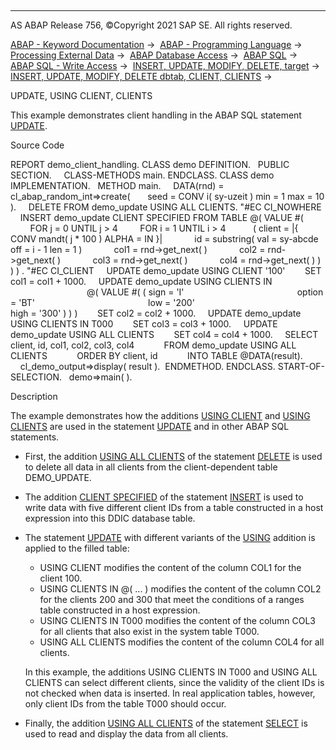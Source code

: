   

* * *

AS ABAP Release 756, ©Copyright 2021 SAP SE. All rights reserved.

[ABAP - Keyword Documentation](https://help.sap.com/doc/abapdocu_756_index_htm/7.56/en-US/abenabap.htm) →  [ABAP - Programming Language](https://help.sap.com/doc/abapdocu_756_index_htm/7.56/en-US/abenabap_reference.htm) →  [Processing External Data](https://help.sap.com/doc/abapdocu_756_index_htm/7.56/en-US/abenabap_language_external_data.htm) →  [ABAP Database Access](https://help.sap.com/doc/abapdocu_756_index_htm/7.56/en-US/abendb_access.htm) →  [ABAP SQL](https://help.sap.com/doc/abapdocu_756_index_htm/7.56/en-US/abenabap_sql.htm) →  [ABAP SQL - Write Access](https://help.sap.com/doc/abapdocu_756_index_htm/7.56/en-US/abenabap_sql_writing.htm) →  [INSERT, UPDATE, MODIFY, DELETE, target](https://help.sap.com/doc/abapdocu_756_index_htm/7.56/en-US/abapiumd_target.htm) →  [INSERT, UPDATE, MODIFY, DELETE dbtab, CLIENT, CLIENTS](https://help.sap.com/doc/abapdocu_756_index_htm/7.56/en-US/abapiumd_client.htm) → 

UPDATE, USING CLIENT, CLIENTS

This example demonstrates client handling in the ABAP SQL statement [UPDATE](https://help.sap.com/doc/abapdocu_756_index_htm/7.56/en-US/abapupdate.htm).

Source Code

REPORT demo\_client\_handling.
CLASS demo DEFINITION.
  PUBLIC SECTION.
    CLASS-METHODS main.
ENDCLASS.
CLASS demo IMPLEMENTATION.
  METHOD main.
    DATA(rnd) = cl\_abap\_random\_int=>create(
      seed = CONV i( sy-uzeit ) min = 1 max = 10 ).
    DELETE FROM demo\_update USING ALL CLIENTS. "#EC CI\_NOWHERE
    INSERT demo\_update CLIENT SPECIFIED FROM TABLE @( VALUE #(
        FOR j = 0 UNTIL j > 4
        FOR i = 1 UNTIL i > 4
          ( client = |{ CONV mandt( j \* 100 ) ALPHA = IN }|
            id = substring( val = sy-abcde off = i - 1 len = 1 )
            col1 = rnd->get\_next( )
            col2 = rnd->get\_next( )
            col3 = rnd->get\_next( )
            col4 = rnd->get\_next( ) ) ) ) . "#EC CI\_CLIENT
    UPDATE demo\_update USING CLIENT '100'
       SET col1 = col1 + 1000.
    UPDATE demo\_update USING CLIENTS IN
                               @( VALUE #( ( sign = 'I'
                                             option = 'BT'
                                             low = '200'
                                             high = '300' ) ) )
       SET col2 = col2 + 1000.
    UPDATE demo\_update USING CLIENTS IN T000
       SET col3 = col3 + 1000.
    UPDATE demo\_update USING ALL CLIENTS
       SET col4 = col4 + 1000.
    SELECT client, id, col1, col2, col3, col4
           FROM demo\_update USING ALL CLIENTS
           ORDER BY client, id
           INTO TABLE @DATA(result).
    cl\_demo\_output=>display( result ).  ENDMETHOD.
ENDCLASS.
START-OF-SELECTION.
  demo=>main( ).

Description

The example demonstrates how the additions [USING CLIENT](https://help.sap.com/doc/abapdocu_756_index_htm/7.56/en-US/abapiumd_client.htm) and [USING CLIENTS](https://help.sap.com/doc/abapdocu_756_index_htm/7.56/en-US/abapiumd_client.htm) are used in the statement [UPDATE](https://help.sap.com/doc/abapdocu_756_index_htm/7.56/en-US/abapupdate.htm) and in other ABAP SQL statements.

-   First, the addition [USING ALL CLIENTS](https://help.sap.com/doc/abapdocu_756_index_htm/7.56/en-US/abapiumd_client.htm) of the statement [DELETE](https://help.sap.com/doc/abapdocu_756_index_htm/7.56/en-US/abapdelete_dbtab.htm) is used to delete all data in all clients from the client-dependent table DEMO\_UPDATE.
-   The addition [CLIENT SPECIFIED](https://help.sap.com/doc/abapdocu_756_index_htm/7.56/en-US/abapiumd_client.htm) of the statement [INSERT](https://help.sap.com/doc/abapdocu_756_index_htm/7.56/en-US/abapinsert_dbtab.htm) is used to write data with five different client IDs from a table constructed in a host expression into this DDIC database table.
-   The statement [UPDATE](https://help.sap.com/doc/abapdocu_756_index_htm/7.56/en-US/abapupdate.htm) with different variants of the [USING](https://help.sap.com/doc/abapdocu_756_index_htm/7.56/en-US/abapiumd_client.htm) addition is applied to the filled table:
    
    -   USING CLIENT modifies the content of the column COL1 for the client 100.
    -   USING CLIENTS IN @( ... ) modifies the content of the column COL2 for the clients 200 and 300 that meet the conditions of a ranges table constructed in a host expression.
    -   USING CLIENTS IN T000 modifies the content of the column COL3 for all clients that also exist in the system table T000.
    -   USING ALL CLIENTS modifies the content of the column COL4 for all clients.
    
    In this example, the additions USING CLIENTS IN T000 and USING ALL CLIENTS can select different clients, since the validity of the client IDs is not checked when data is inserted. In real application tables, however, only client IDs from the table T000 should occur.
    
-   Finally, the addition [USING ALL CLIENTS](https://help.sap.com/doc/abapdocu_756_index_htm/7.56/en-US/abapselect_client.htm) of the statement [SELECT](https://help.sap.com/doc/abapdocu_756_index_htm/7.56/en-US/abapselect.htm) is used to read and display the data from all clients.